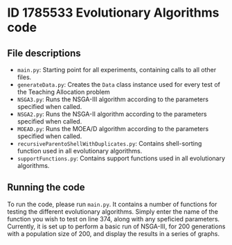 # ID 1785533 Evolutionary Algorithms code
## File descriptions
- `main.py`: Starting point for all experiments, containing calls to all other files.
- `generateData.py`: Creates the `Data` class instance used for every test of the Teaching Allocation problem
- `NSGA3.py`: Runs the NSGA-III algorithm according to the parameters specified when called. 
- `NSGA2.py`: Runs the NSGA-II algorithm according to the parameters specified when called. 
- `MOEAD.py`: Runs the MOEA/D algorithm according to the parameters specified when called. 
- `recursiveParentoShellWithDuplicates.py`: Contains shell-sorting function used in all evolutionary algorithms.
- `supportFunctions.py`: Contains support functions used in all evolutionary algorithms.
## Running the code
To run the code, please run `main.py`. It contains a number of functions for testing the different evolutionary algorithms. Simply enter the name of the function you wish to test on line 374, along with any speficied parameters. Currently, it is set up to perform a basic run of NSGA-III, for 200 generations with a population size of 200, and display the results in a series of graphs.
